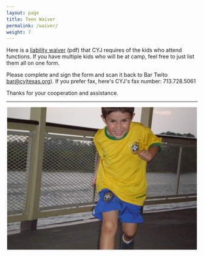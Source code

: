 ```yaml
---
layout: page
title: Teen Waiver
permalink: /waiver/
weight: 7
---
```


Here is a [liability waiver](/release_form.pdf) (pdf) that CYJ requires of the kids who attend functions.
If you have multiple kids who will be at camp, feel free to just list them all on one form.

Please complete and sign the form and scan it back to Bar Twito [bar@cyjtexas.org](mailto:bar@cyjtexas.org)).
If you prefer fax, here's CYJ's fax number:  713.728.5061

Thanks for your cooperation and assistance.


----

<div style="text-align: center;">
<img src="/pics/run.jpg" />
</div>
